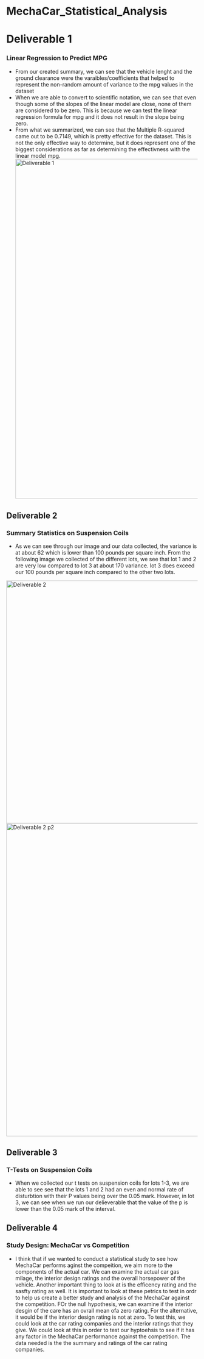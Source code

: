 # MechaCar_Statistical_Analysis

# Deliverable 1
### Linear Regression to Predict MPG
- From our created summary, we can see that the vehicle lenght and the ground clearance were the varaibles/coefficients that helped to represent the non-random amount of variance to the mpg values in the dataset
- When we are able to convert to scientific notation, we can see that even though some of the slopes of the linear model are close, none of them are considered to be zero. This is because we can test the linear regression formula for mpg and it does not result in the slope being zero.
- From what we summarized, we can see that the Multiple R-squared came out to be 0.7149, which is pretty effective for the dataset. This is not the only effective way to determine, but it does represent one of the biggest considerations as far as determining the effectivness with the linear model mpg.<img width="892" alt="Deliverable 1 " src="https://user-images.githubusercontent.com/107444840/198161140-17d6347d-c121-4323-b0d6-01dfcaa36b2d.png">


## Deliverable 2
### Summary Statistics on Suspension Coils
- As we can see through our image and our data collected, the variance is at about 62 which is lower than 100 pounds per square inch. From the following image we collected of the different lots, we see that lot 1 and 2 are very low compared to lot 3 at about 170 variance. lot 3 does exceed our 100 pounds per square inch compared to the other two lots.
<img width="637" alt="Deliverable 2 " src="https://user-images.githubusercontent.com/107444840/198185610-12c0f0bb-e197-4f1a-bcae-d6aeaf0bf6b7.png">
<img width="822" alt="Deliverable 2 p2" src="https://user-images.githubusercontent.com/107444840/198185628-08617150-3307-4322-8088-d43ef7e641e7.png">

## Deliverable 3
### T-Tests on Suspension Coils
- When we collected our t tests on suspension coils for lots 1-3, we are able to see see that the lots 1 and 2 had an even and normal rate of disturbtion with their P values being over the 0.05 mark. However, in lot 3, we can see when we run our delieverable that the value of the p is lower than the 0.05 mark of the interval. 

## Deliverable 4
### Study Design: MechaCar vs Competition
- I think that if we wanted to conduct a statistical study to see how MechaCar performs aginst the compeition, we aim more to the components of the actual car. We can examine the actual car gas milage, the interior design ratings and the overall horsepower of the vehicle. Another important thing to look at is the efficency rating and the sasfty rating as well. It is important to look at these petrics to test in ordr to help us create a better study and analysis of the MechaCar against the competition. FOr the null hypothesis, we can examine if the interior desgin of the care has an ovrall mean ofa zero rating. For the alternative, it would be if the interior design rating is not at zero. To test this, we could look at the car rating companies and the interior ratings that they give. We could look at this in order to test our hyptoehsis to see if it has any factor in the MechaCar performance against the competition. The data needed is the the summary and ratings of the car rating companies.
